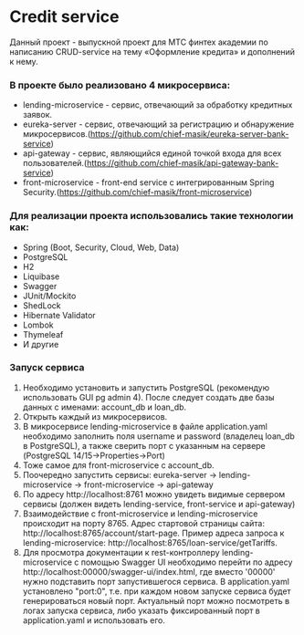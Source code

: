 # Credit service

Данный проект - выпускной проект для МТС финтех академии по написанию CRUD-service на тему «Оформление кредита» и дополнений к нему.

### В проекте было реализовано 4 микросервиса:

* lending-microservice - сервис, отвечающий за обработку кредитных заявок.
* eureka-server - сервис, отвечающий за регистрацию и обнаружение микросервисов.(https://github.com/chief-masik/eureka-server-bank-service)
* api-gateway - сервис, являющийся единой точкой входа для всех пользователей.(https://github.com/chief-masik/api-gateway-bank-service)
* front-microservice - front-end service с интегрированным Spring Security.(https://github.com/chief-masik/front-microservice)

### Для реализации проекта использовались такие технологии как:

* Spring (Boot, Security, Cloud, Web, Data)
* PostgreSQL
* H2
* Liquibase
* Swagger
* JUnit/Mockito
* ShedLock
* Hibernate Validator
* Lombok
* Thymeleaf
* И другие

### Запуск сервиса

1. Необходимо установить и запустить PostgreSQL (рекомендую использовать GUI pg admin 4). После следует создать две базы данных с именами: account_db и loan_db.
2. Открыть каждый из микросервисов.
3. В микросервисе lending-microservice в файле application.yaml необходимо заполнить поля username и password (владелец loan_db в PostgreSQL), а также сверить порт с указанным на сервере (PostgreSQL 14/15->Properties->Port)
4. Тоже самое для front-microservice с account_db.
5. Поочередно запустить сервисы: eureka-server -> lending-microservice -> front-microservice -> api-gateway
6. По адресу http://localhost:8761 можно увидеть видимые сервером сервисы (должен видеть lending-service, front-service и api-gateway) 
7. Взаимодействие с front-microservice и lending-microservice происходит на порту 8765. Адрес стартовой страницы сайта: http://localhost:8765/account/start-page. Пример адреса запроса к lending-microservice: http://localhost:8765/loan-service/getTariffs.
8. Для просмотра документации к rest-контроллеру lending-microservice с помощью Swagger UI необходимо перейти по адресу http://localhost:00000/swagger-ui/index.html, где вместо '00000' нужно подставить порт запустившегося сервиса. В application.yaml установлено "port:0", т.е. при каждом новом запуске сервиса будет генерироваться новый порт. Актуальный порт можно посмотреть в логах запуска сервиса, либо указать фиксированный порт в application.yaml и использовать его.
